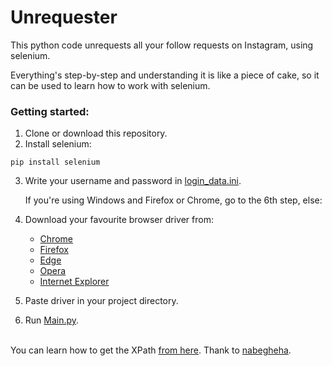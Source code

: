 # Unrequester

This python code unrequests all your follow requests on Instagram, using selenium.

Everything's step-by-step and understanding it is like a piece of cake, so it can be used to learn how to work with selenium.



### Getting started:
1. Clone or download this repository.
2. Install selenium:
```
pip install selenium
```
3. Write your username and password in [login_data.ini](https://github.com/ChamRun/Unrequester/blob/main/login_data.ini).

   If you're using Windows and Firefox or Chrome, go to the 6th step, else:

4. Download your favourite browser driver from:
   + [Chrome](https://chromedriver.chromium.org/downloads)
   + [Firefox](https://github.com/mozilla/geckodriver/releases)
   + [Edge](https://developer.microsoft.com/en-us/microsoft-edge/tools/webdriver/)
   + [Opera](https://github.com/operasoftware/operachromiumdriver/releases)
   + [Internet Explorer](https://www.selenium.dev/downloads/)

5. Paste driver in your project directory.
 
6. Run [Main.py](https://github.com/ChamRun/Unrequester/blob/main/Main.py).<br><br>


You can learn how to get the XPath [from here](https://stackoverflow.com/a/42194160/14761615).
Thank to [nabegheha](https://nabegheha.com/).
